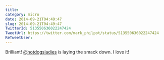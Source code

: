 ```yaml
---
title: 
category: micro
date: 2014-09-21T04:49:47
slug: 2014-09-21T04:49:47
TwitterId: 513550636022247424
TweetUrl: https://twitter.com/mark_philpot/status/513550636022247424
ReTweetUser: 
---
```


Brilliant! [@hotdogsladies](https://twitter.com/hotdogsladies) is laying the smack down. I love it!